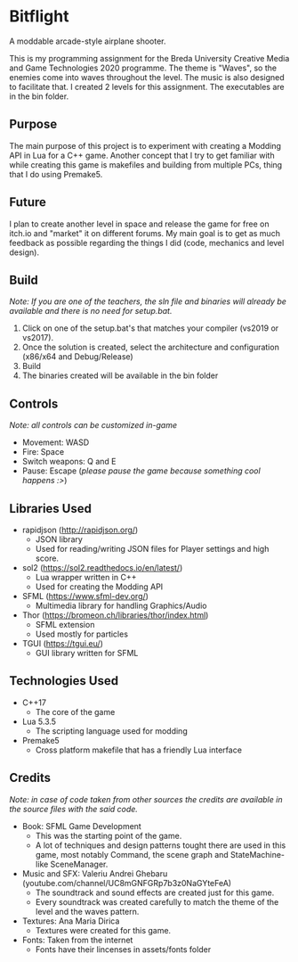 # Bitflight

A moddable arcade-style airplane shooter. 

This is my programming assignment for the Breda University Creative Media and Game Technologies 2020 programme. The theme is "Waves", so the enemies come into waves throughout the level. The music is also designed to facilitate that. I created 2 levels for this assignment. The executables are in the bin folder.

## Purpose
The main purpose of this project is to experiment with creating a Modding API in Lua for a C++ game. Another concept that I try to get familiar with while creating this game is makefiles and building from multiple PCs, thing that I do using Premake5.

## Future
I plan to create another level in space and release the game for free on itch.io and "market" it on different forums. My main goal is to get as much feedback as possible regarding the things I did (code, mechanics and level design).

## Build 
*Note: If you are one of the teachers, the sln file and binaries will already be available and there is no need for setup.bat.*
1) Click on one of the setup.bat's that matches your compiler (vs2019 or vs2017).
2) Once the solution is created, select the architecture and configuration (x86/x64 and Debug/Release)
3) Build 
4) The binaries created will be available in the bin folder

## Controls
*Note: all controls can be customized in-game*
* Movement: WASD
* Fire: Space
* Switch weapons: Q and E 
* Pause: Escape (*please pause the game because something cool happens :>*) 

## Libraries Used
* rapidjson (http://rapidjson.org/)
  * JSON library
  * Used for reading/writing JSON files for Player settings and high score. 
* sol2 (https://sol2.readthedocs.io/en/latest/)
  * Lua wrapper written in C++
  * Used for creating the Modding API
* SFML (https://www.sfml-dev.org/)
  * Multimedia library for handling Graphics/Audio
* Thor (https://bromeon.ch/libraries/thor/index.html)
  * SFML extension
  * Used mostly for particles  
* TGUI (https://tgui.eu/)
  * GUI library written for SFML
  
## Technologies Used
* C++17
  * The core of the game
* Lua 5.3.5
  * The scripting language used for modding
* Premake5
  * Cross platform makefile that has a friendly Lua interface
  
## Credits
*Note: in case of code taken from other sources the credits are available in the source files with the said code.*
* Book: SFML Game Development
  * This was the starting point of the game. 
  * A lot of techniques and design patterns tought there are used in this game, most notably Command, the scene graph and StateMachine-like SceneManager. 
* Music and SFX: Valeriu Andrei Ghebaru (youtube.com/channel/UC8mGNFGRp7b3z0NaGYteFeA)
  * The soundtrack and sound effects are created just for this game.
  * Every soundtrack was created carefully to match the theme of the level and the waves pattern.
* Textures: Ana Maria Dirica
  * Textures were created for this game. 
* Fonts: Taken from the internet
  * Fonts have their lincenses in assets/fonts folder
